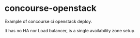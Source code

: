 # concourse-openstack
Example of concourse ci openstack deploy.

It has no HA nor Load balancer, is a single availability zone setup.

